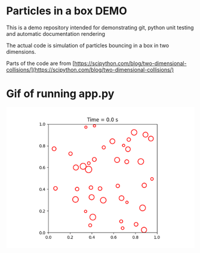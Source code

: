 # Particles in a box DEMO

This is a demo repository intended for demonstrating git, python unit testing and automatic documentation rendering

The actual code is simulation of particles bouncing in a box in two dimensions.  

Parts of the code are from [https://scipython.com/blog/two-dimensional-collisions/](https://scipython.com/blog/two-dimensional-collisions/)


# Gif of running app.py

![Gif of particles bouncing in a box](./results50s.gif)
